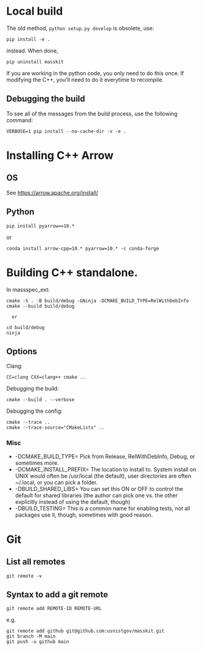 # Local build

The old method, `python setup.py develop` is obsolete, use:

```pip install -e .```

instead. When done, 

```pip uninstall masskit```

If you are working in the python code, you only need to do this once. If modifying the C++, you'll need to do it everytime to recompile.

## Debugging the build

To see all of the messages from the build process, use the following command:

```VERBOSE=1 pip install --no-cache-dir -v -e .```

# Installing C++ Arrow

## OS

See https://arrow.apache.org/install/

## Python

```pip install pyarrow==10.*```

or

```conda install arrow-cpp=10.* pyarrow=10.* -c conda-forge```


# Building C++ standalone.

In massspec_ext:

```
cmake -S . -B build/debug -GNinja -DCMAKE_BUILD_TYPE=RelWithDebInfo
cmake --build build/debug

  or 

cd build/debug
ninja
```
## Options

Clang:
```
CC=clang CXX=clang++ cmake ..
```

Debugging the build:
```
cmake --build . --verbose
```

Debugging the config:
```
cmake --trace ..
cmake --trace-source="CMakeLists" ..
```


### Misc

- -DCMAKE_BUILD_TYPE= Pick from Release, RelWithDebInfo, Debug, or sometimes more.
- -DCMAKE_INSTALL_PREFIX= The location to install to. System install on UNIX would often be /usr/local (the default), user directories are often ~/.local, or you can pick a folder.
- -DBUILD_SHARED_LIBS= You can set this ON or OFF to control the default for shared libraries (the author can pick one vs. the other explicitly instead of using the default, though)
- -DBUILD_TESTING= This is a common name for enabling tests, not all packages use it, though, sometimes with good reason.


# Git

## List all remotes
```
git remote -v
```

## Syntax to add a git remote
```
git remote add REMOTE-ID REMOTE-URL
```
e.g.
```
git remote add github git@github.com:usnistgov/masskit.git
git branch -M main
git push -u github main
```